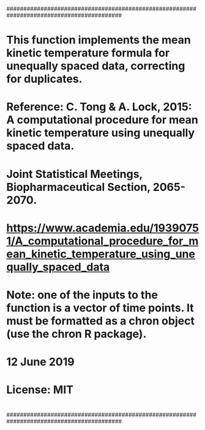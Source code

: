 ##########################################################################################
#
# This function implements the mean kinetic temperature formula for unequally spaced data, correcting for duplicates.
#
# Reference:  C. Tong & A. Lock, 2015:  A computational procedure for mean kinetic temperature using unequally spaced data.  
# Joint Statistical Meetings, Biopharmaceutical Section, 2065-2070.
# https://www.academia.edu/19390751/A_computational_procedure_for_mean_kinetic_temperature_using_unequally_spaced_data
#
# Note:  one of the inputs to the function is a vector of time points.  It must be formatted as a chron object (use the chron R package).
#
# 12 June 2019
#
# License:  MIT
#
##########################################################################################
